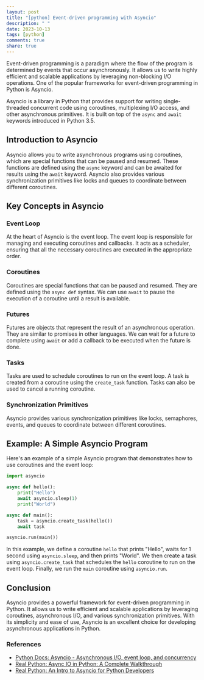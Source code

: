 ```yaml
---
layout: post
title: "[python] Event-driven programming with Asyncio"
description: " "
date: 2023-10-13
tags: [python]
comments: true
share: true
---
```


Event-driven programming is a paradigm where the flow of the program is determined by events that occur asynchronously. It allows us to write highly efficient and scalable applications by leveraging non-blocking I/O operations. One of the popular frameworks for event-driven programming in Python is Asyncio.

Asyncio is a library in Python that provides support for writing single-threaded concurrent code using coroutines, multiplexing I/O access, and other asynchronous primitives. It is built on top of the `async` and `await` keywords introduced in Python 3.5.

## Introduction to Asyncio

Asyncio allows you to write asynchronous programs using coroutines, which are special functions that can be paused and resumed. These functions are defined using the `async` keyword and can be awaited for results using the `await` keyword. Asyncio also provides various synchronization primitives like locks and queues to coordinate between different coroutines.

## Key Concepts in Asyncio

### Event Loop

At the heart of Asyncio is the event loop. The event loop is responsible for managing and executing coroutines and callbacks. It acts as a scheduler, ensuring that all the necessary coroutines are executed in the appropriate order.

### Coroutines

Coroutines are special functions that can be paused and resumed. They are defined using the `async def` syntax. We can use `await` to pause the execution of a coroutine until a result is available.

### Futures

Futures are objects that represent the result of an asynchronous operation. They are similar to promises in other languages. We can wait for a future to complete using `await` or add a callback to be executed when the future is done.

### Tasks

Tasks are used to schedule coroutines to run on the event loop. A task is created from a coroutine using the `create_task` function. Tasks can also be used to cancel a running coroutine.

### Synchronization Primitives

Asyncio provides various synchronization primitives like locks, semaphores, events, and queues to coordinate between different coroutines.

## Example: A Simple Asyncio Program

Here's an example of a simple Asyncio program that demonstrates how to use coroutines and the event loop:

```python
import asyncio

async def hello():
    print("Hello")
    await asyncio.sleep(1)
    print("World")

async def main():
    task = asyncio.create_task(hello())
    await task

asyncio.run(main())
```

In this example, we define a coroutine `hello` that prints "Hello", waits for 1 second using `asyncio.sleep`, and then prints "World". We then create a task using `asyncio.create_task` that schedules the `hello` coroutine to run on the event loop. Finally, we run the `main` coroutine using `asyncio.run`.

## Conclusion

Asyncio provides a powerful framework for event-driven programming in Python. It allows us to write efficient and scalable applications by leveraging coroutines, asynchronous I/O, and various synchronization primitives. With its simplicity and ease of use, Asyncio is an excellent choice for developing asynchronous applications in Python.

### References

- [Python Docs: Asyncio - Asynchronous I/O, event loop, and concurrency](https://docs.python.org/3/library/asyncio.html)
- [Real Python: Async IO in Python: A Complete Walkthrough](https://realpython.com/async-io-python/)
- [Real Python: An Intro to Asyncio for Python Developers](https://realpython.com/async-io-python/#introducing-async-io)